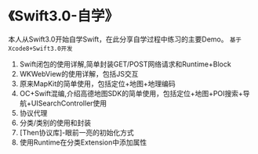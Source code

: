 # 《Swift3.0-自学》
本人从Swift3.0开始自学Swift，在此分享自学过程中练习的主要Demo。
`基于Xcode8+Swift3.0开发 `


1. Swift闭包的使用详解,简单封装GET/POST网络请求和Runtime+Block
2. W KWebView的使用详解，包括JS交互 
3. 原来MapKit的简单使用，包括定位+地图+地理编码
4. OC+Swift混编,介绍高德地图SDK的简单使用，包括定位+地图+POI搜索+导航+UISearchController使用
5. 协议代理
6. 分类/类别的使用和封装
7. [Then协议库]-眼前一亮的初始化方式
8. 使用Runtime在分类Extension中添加属性